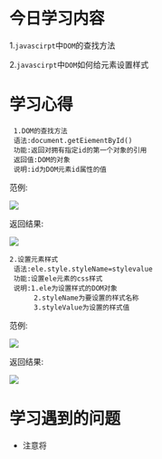 # 今日学习内容

1.`javascirpt`中`DOM`的查找方法

2.`javascirpt`中`DOM`如何给元素设置样式

# 学习心得

     1.DOM的查找方法
     语法:document.getEiementById()
     功能:返回对拥有指定id的第一个对象的引用
     返回值:DOM的对象
     说明:id为DOM元素id属性的值
范例:

![](https://graph.baidu.com/resource/1018d34a9a4b46c13e80101555418553.jpg)     
  
  返回结果:
  
![](https://graph.baidu.com/resource/101978aadd91d0a7c9d8101555418844.jpg)  

    2.设置元素样式
     语法:ele.style.styleName=stylevalue
     功能:设置ele元素的css样式
     说明:1.ele为设置样式的DOM对象
          2.styleName为要设置的样式名称
          3.styleValue为设置的样式值

范例:

![](https://graph.baidu.com/resource/101ed16d77b14420b9de001555418898.jpg)
          
返回结果:

![](https://graph.baidu.com/resource/10140686efde26c22a2c001555418943.jpg)

# 学习遇到的问题

* 注意将<script>部分放入<body>部分,才能正常显示
          

# 明日学习内容

1.学习DOM(innerHTML和className)内容

2.DOM属性设置与获取